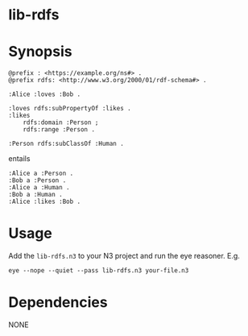 # lib-rdfs

# Synopsis

```(turtle)
@prefix : <https://example.org/ns#> .
@prefix rdfs: <http://www.w3.org/2000/01/rdf-schema#> .

:Alice :loves :Bob .

:loves rdfs:subPropertyOf :likes .
:likes 
    rdfs:domain :Person ;
    rdfs:range :Person .

:Person rdfs:subClassOf :Human .
```

entails

```
:Alice a :Person .
:Bob a :Person .
:Alice a :Human .
:Bob a :Human .
:Alice :likes :Bob .
```

# Usage

Add the `lib-rdfs.n3` to your N3 project and run the eye reasoner. E.g.

```
eye --nope --quiet --pass lib-rdfs.n3 your-file.n3
```

# Dependencies

NONE